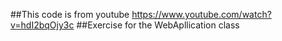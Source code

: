 ##This code is from youtube https://www.youtube.com/watch?v=hdI2bqOjy3c 
##Exercise for the WebApllication class